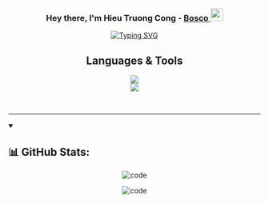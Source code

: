 <h3 align="center">Hey there, I'm Hieu Truong Cong - <a href="mailto:hieu.kstn.bk@gmail.com">Bosco <a><img src="https://media.giphy.com/media/hvRJCLFzcasrR4ia7z/giphy.gif" width="25px"></h3>
<p align="center" ><a href="https://git.io/typing-svg"><img src="https://readme-typing-svg.herokuapp.com?font=Fira+Code&weight=700&pause=1000&center=true&vCenter=true&random=false&width=535&lines=Software+Developer+at+Relia+Software;a+mentor%2C+Tech+-+Enthusiast;Expert-level+Football+Player" alt="Typing SVG" /></a></p>

<h2 align="center"> Languages & Tools </h2>
<p align="center">
    <img src="https://skillicons.dev/icons?i=c,cpp,py,html,css,js,nodejs,django,flask,git,firebase" />
  <br>
    <img src="https://skillicons.dev/icons?i=mysql,react,bash,figma,ts,aws,gcp,mongodb" />
</p><br>
<hr>

<details open> 
  <summary><h2>📊 GitHub Stats:</h2></summary>

<p align="center" ><img src="https://github-readme-stats.vercel.app/api/top-langs?username=shinchancode&theme=merko&hide_border=false&show_icons=true&locale=en&layout=compact" alt="code" /></p>
<p align="center" ><img src="https://streak-stats.demolab.com?user=shinchancode&theme=dark&border_radius=7.8" alt="code" /></p>

</details>
